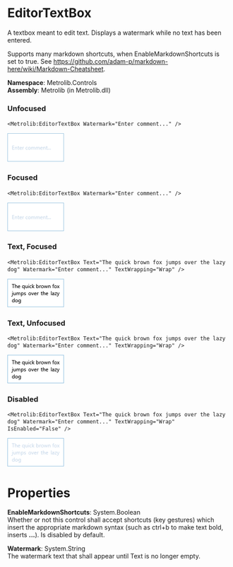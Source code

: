# EditorTextBox  

A textbox meant to edit text.
                Displays a watermark while no text has been entered.

Supports many markdown shortcuts, when EnableMarkdownShortcuts is set to true.
                See https://github.com/adam-p/markdown-here/wiki/Markdown-Cheatsheet.

**Namespace**: Metrolib.Controls  
**Assembly**: Metrolib (in Metrolib.dll)  

### Unfocused

```xaml
<Metrolib:EditorTextBox Watermark="Enter comment..." />
```
![Image of EditorTextBox, Unfocused](Unfocused.png)

### Focused

```xaml
<Metrolib:EditorTextBox Watermark="Enter comment..." />
```
![Image of EditorTextBox, Focused](Focused.png)

### Text, Focused

```xaml
<Metrolib:EditorTextBox Text="The quick brown fox jumps over the lazy dog" Watermark="Enter comment..." TextWrapping="Wrap" />
```
![Image of EditorTextBox, Text, Focused](Text__Focused.png)

### Text, Unfocused

```xaml
<Metrolib:EditorTextBox Text="The quick brown fox jumps over the lazy dog" Watermark="Enter comment..." TextWrapping="Wrap" />
```
![Image of EditorTextBox, Text, Unfocused](Text__Unfocused.png)

### Disabled

```xaml
<Metrolib:EditorTextBox Text="The quick brown fox jumps over the lazy dog" Watermark="Enter comment..." TextWrapping="Wrap" IsEnabled="False" />
```
![Image of EditorTextBox, Disabled](Disabled.png)

# Properties  

**EnableMarkdownShortcuts**: System.Boolean  
Whether or not this control shall accept shortcuts (key gestures) which insert the appropriate markdown
                syntax (such as ctrl+b to make text bold, inserts **...**).
                Is disabled by default.

**Watermark**: System.String  
The watermark text that shall appear until Text is no longer empty.

